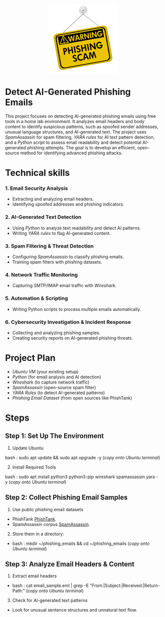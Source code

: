 <div align="center">
  <img src="https://github.com/30Gramz/AI-Generated-Phishing-Email-Detection/blob/386d8a733dcf532fd1868691532145813aadd2de/images%20(1).png">
</div>

# Detect AI-Generated Phishing Emails

This project focuses on detecting AI-generated phishing emails using free tools in a home lab environment. It analyzes email headers and body content to identify suspicious patterns, such as spoofed sender addresses, unusual language structures, and AI-generated text. The project uses *SpamAssassin* for spam filtering, *YARA rules* for AI text pattern detection, and a *Python script* to assess email readability and detect potential AI-generated phishing attempts. The goal is to develop an efficient, open-source method for identifying advanced phishing attacks.

# Technical skills

### 1. Email Security Analysis

 - Extracting and analyzing email headers.  
 - Identifying spoofed addresses and phishing indicators.


### 2. AI-Generated Text Detection

 - Using *Python* to analyze text readability and detect AI patterns.  
 - Writing *YARA rules* to flag AI-generated content.

### 3. Spam Filtering & Threat Detection

 - Configuring *SpamAssassin* to classify phishing emails.  
 - Training spam filters with phishing datasets.

### 4. Network Traffic Monitoring

 - Capturing SMTP/IMAP email traffic with *Wireshark*.

### 5. Automation & Scripting

 - Writing Python scripts to process multiple emails automatically.

### 6. Cybersecurity Investigation & Incident Response

 - Collecting and analyzing phishing samples.
 - Creating security reports on AI-generated phishing threats.  

# Project Plan

- *Ubuntu VM* (your existing setup)  
- *Python* (for email analysis and AI detection)  
- *Wireshark* (to capture network traffic)  
- *SpamAssassin* (open-source spam filter)  
- *YARA Rules* (to detect AI-generated patterns)  
- *Phishing Email Dataset* (from open sources like PhishTank)

# Steps

## Step 1: Set Up The Environment
1. Update Ubuntu

bash :
sudo apt update && sudo apt upgrade -y    (*copy onto Ubuntu terminal*)

2. Install Required Tools

 bash : 
 sudo apt install python3 python3-pip wireshark spamassassin yara -y   (*copy onto Ubuntu terminal*)

 ## Step 2: Collect Phishing Email Samples

1. Use public phishing email datasets
 - PhishTank <a href="https://www.phishtank.com/">PhishTank</a>.
 - SpamAssassin corpus <a href="https://spamassassin.apache.org/publiccorpus/">SpamAssassin</a>.

2. Store them in a directory:

 - bash :
 mkdir ~/phishing_emails && cd ~/phishing_emails  (*copy onto Ubuntu terminal*)

 ## Step 3: Analyze Email Headers & Content

 1. Extract email headers

- bash :
cat email_sample.eml | grep -E "From:|Subject:|Received:|Return-Path:"  (*copy onto Ubuntu terminal*)

 3. Check for AI-generated text patterns

 - Look for unusual sentence structures and unnatural text flow.
 

  
